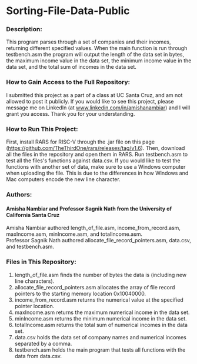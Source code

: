 # Sorting-File-Data-Public
### Description:<br />
This program parses through a set of companies and their incomes, returning different specified values. When the main function is run through testbench.asm the program will output the length of the data set in bytes, the maximum income value in the data set, the minimum income value in the data set, and the total sum of incomes in the data set.

### How to Gain Access to the Full Repository:<br />
I submitted this project as a part of a class at UC Santa Cruz, and am not allowed to post it publicly. If you would like to see this project, please message me on LinkedIn (at www.linkedin.com/in/amishanambiar) and I will grant you access. Thank you for your understanding.

### How to Run This Project:<br />
First, install RARS for RISC-V through the .jar file on this page (https://github.com/TheThirdOne/rars/releases/tag/v1.6). Then, download all the files in the repository and open them in RARS. Run testbench.asm to test all the files's functions against data.csv. If you would like to test the functions with another set of data, make sure to use a Windows computer when uploading the file. This is due to the differences in how Windows and Mac computers encode the new line character.<br />

### Authors:<br />
#### Amisha Nambiar and Professor Sagnik Nath from the University of California Santa Cruz
Amisha Nambiar authored length_of_file.asm, income_from_record.asm, maxIncome.asm, minIncome.asm, and totalIncome.asm.<br />
Professor Sagnik Nath authored allocate_file_record_pointers.asm, data.csv, and testbench.asm.<br />

### Files in This Repository:<br />
1. length_of_file.asm finds the number of bytes the data is (including new line characters).<br />
2. allocate_file_record_pointers.asm allocates the array of file record pointers to the starting memory location 0x10040000.<br />
3. income_from_record.asm returns the numerical value at the specified pointer location.<br />
4. maxIncome.asm returns the maximum numerical income in the data set.<br />
5. minIncome.asm returns the minimum numerical income in the data set.<br />
6. totalIncome.asm returns the total sum of numerical incomes in the data set.<br />
7. data.csv holds the data set of company names and numerical incomes separated by a comma.<br />
8. testbench.asm holds the main program that tests all functions with the data from data.csv.<br />
